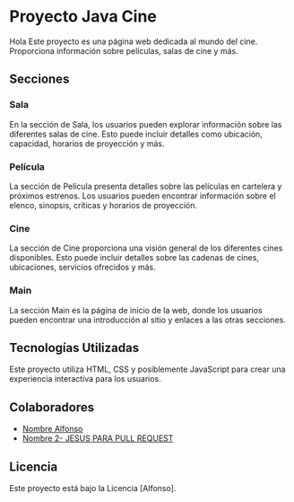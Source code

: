 # Proyecto Java  Cine
Hola
Este proyecto es una página web dedicada al mundo del cine. Proporciona información sobre películas, salas de cine y más.

## Secciones

### Sala

En la sección de Sala, los usuarios pueden explorar información sobre las diferentes salas de cine. Esto puede incluir detalles como ubicación, capacidad, horarios de proyección y más.

### Película

La sección de Película presenta detalles sobre las películas en cartelera y próximos estrenos. Los usuarios pueden encontrar información sobre el elenco, sinopsis, críticas y horarios de proyección.

### Cine

La sección de Cine proporciona una visión general de los diferentes cines disponibles. Esto puede incluir detalles sobre las cadenas de cines, ubicaciones, servicios ofrecidos y más.

### Main

La sección Main es la página de inicio de la web, donde los usuarios pueden encontrar una introducción al sitio y enlaces a las otras secciones.

## Tecnologías Utilizadas

Este proyecto utiliza HTML, CSS y posiblemente JavaScript para crear una experiencia interactiva para los usuarios.

## Colaboradores

- [Nombre Alfonso](enlace-al-perfil-de-github)
- [Nombre 2- JESUS PARA PULL REQUEST](enlace-al-perfil-de-github)

## Licencia

Este proyecto está bajo la Licencia [Alfonso].

